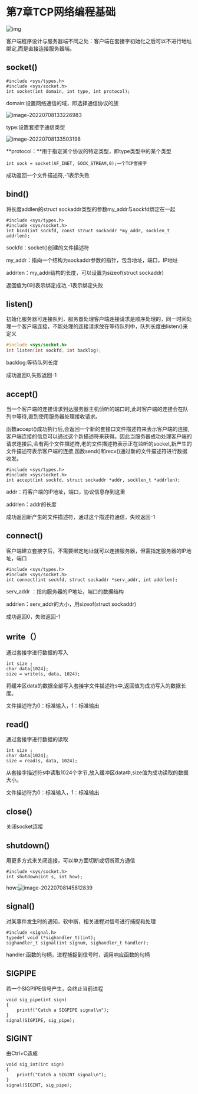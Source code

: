 # 第7章TCP网络编程基础

![img](./image/clip_image001.png)

客户端程序设计与服务器端不同之处：客户端在套接字初始化之后可以不进行地址绑定,而是直接连接服务器端。

## socket()

```
#include <sys/types.h>
#include <sys/socket.h>
int socket(int domain, int type, int protocol);
```

domain:设置网络通信的域，即选择通信协议的族

![image-20220708133226983](./image/image-20220708133226983.png)

type:设置套接字通信类型

![image-20220708133503198](./image/image-20220708133503198.png)

**protocol：**用于指定某个协议的特定类型，即type类型中的某个类型

```
int sock = socket(AF_INET, SOCK_STREAM,0);一个TCP套接字
```

成功返回一个文件描述符,-1表示失败

## bind()

将长度addlen的struct sockaddr类型的参数my_addr与sockfd绑定在一起

```
#include <sys/types.h>
#include <sys/socket.h>
int bind(int sockfd, const struct sockaddr *my_addr, socklen_t addrlen);
```

sockfd：socket()创建的文件描述符

my_addr：指向一个结构为sockaddr参数的指针，包含地址，端口，IP地址

addrlen：my_addr结构的长度，可以设置为sizeof(struct sockaddr)  

返回值为0时表示绑定成功,-1表示绑定失败

## listen()

初始化服务器可连接队列，服务器处理客户端连接请求是顺序处理的，同一时间处理一个客户端连接，不能处理的连接请求放在等待队列中，队列长度由listen()来定义



```c
#include <sys/socket.h>
int listen(int sockfd, int backlog);
```

backlog:等待队列长度

成功返回0,失败返回-1

## accept()

​	当一个客户端的连接请求到达服务器主机侦听的端口时,此时客户端的连接会在队列中等待,直到使用服务器处理接收请求。

​	函数accept()成功执行后,会返回一个新的套接口文件描述符来表示客户端的连接,客户端连接的信息可以通过这个新描述符来获得。因此当服务器成功处理客户端的请求连接后,会有两个文件描述符,老的文件描述符表示正在监听的socket,新产生的文件描述符表示客户端的连接,函数send()和recv()通过新的文件描述符进行数据收发。

```
#include <sys/types.h>
#include <sys/socket.h>
int accept(int sockfd, struct sockaddr *addr, socklen_t *addrlen);
```

addr：将客户端的IP地址，端口，协议信息存到这里

addrlen：addr的长度

成功返回新产生的文件描述符，通过这个描述符通信，失败返回-1

## connect()

客户端建立套接字后，不需要绑定地址就可以连接服务器，但需指定服务器的IP地址，端口

```
#include <sys/types.h>
#include <sys/socket.h>
int connect(int sockfd, struct sockaddr *serv_addr, int addrlen);
```

serv_addr  ：指向服务器的IP地址，端口的数据结构

addrlen：serv_addr的大小，用sizeof(struct sockaddr)  

成功返回0，失败返回-1

## write（）

通过套接字进行数据的写入

```
int size ;
char data[1024];
size = write(s, data, 1024);
```

将缓冲区data的数据全部写入套接字文件描述符s中,返回值为成功写入的数据长度。

文件描述符为0：标准输入，1：标准输出

## read()

通过套接字进行数据的读取

```
int size ;
char data[1024];
size = read(s, data, 1024);
```

从套接字描述符s中读取1024个字节,放入缓冲区data中,size值为成功读取的数据大小。

文件描述符为0：标准输入，1：标准输出

## close()

关闭socket连接



## shutdown()

用更多方式来关闭连接，可以单方面切断或切断双方通信

```
#include <sys/socket.h>
int shutdown(int s, int how);
```

how:![image-20220708145812839](./image/image-20220708145812839.png)

## signal()

对某事件发生时的通知，软中断，相关进程对信号进行捕捉和处理

```
#include <signal.h>
typedef void (*sighandler_t)(int);
sighandler_t signal(int signum, sighandler_t handler);
```

handler:函数的句柄，进程捕捉到信号时，调用响应函数的句柄

## SIGPIPE

若一个SIGPIPE信号产生，会终止当前进程

```
void sig_pipe(int sign)
{
	printf("Catch a SIGPIPE signal\n");
}
signal(SIGPIPE, sig_pipe);
```

## SIGINT

由Ctrl+C造成

```
void sig_int(int sign)
{
	printf("Catch a SIGINT signal\n");
}
signal(SIGINT, sig_pipe);
```

